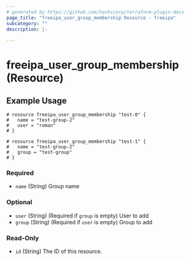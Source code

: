 ```yaml
---
# generated by https://github.com/hashicorp/terraform-plugin-docs
page_title: "freeipa_user_group_membership Resource - freeipa"
subcategory: ""
description: |-
  
---
```


# freeipa_user_group_membership (Resource)

## Example Usage
```hcl
# resource freeipa_user_group_membership "test-0" {
#   name = "test-group-2"
#   user = "roman"
# }

# resource freeipa_user_group_membership "test-1" {
#   name = "test-group-2"
#   group = "test-group"
# }
```

### Required

- `name` (String) Group name

### Optional

- `user` (String) (Required if `group` is empty) User to add
- `group` (String) (Required if `user` is empty) Group to add

### Read-Only

- `id` (String) The ID of this resource.


